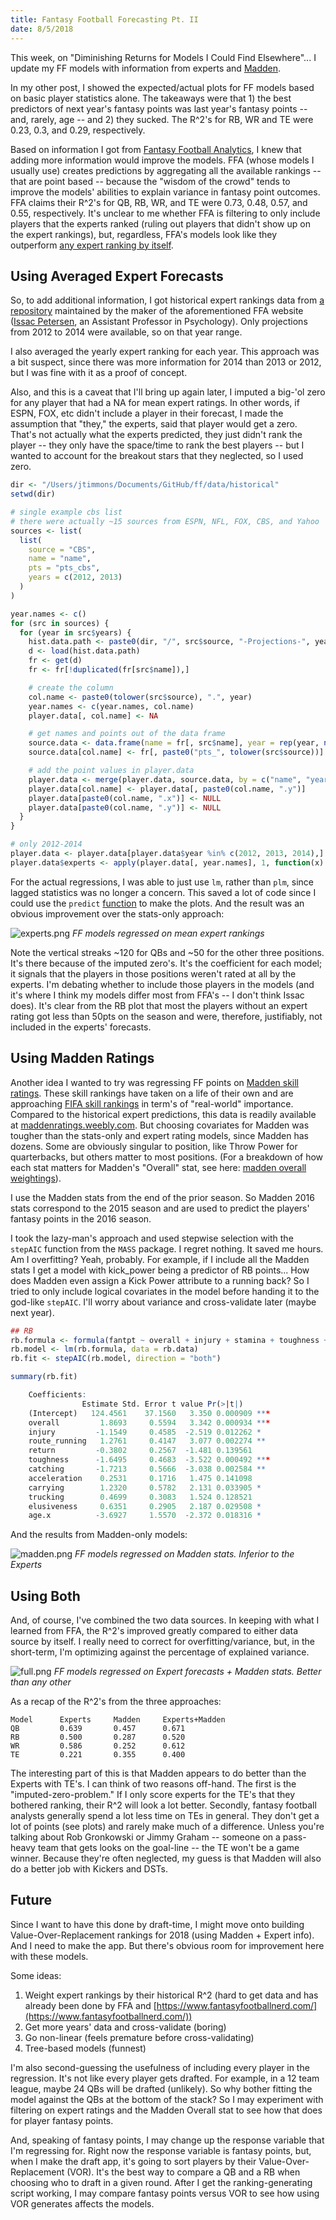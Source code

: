 ```yaml
---
title: Fantasy Football Forecasting Pt. II
date: 8/5/2018
---
```


This week, on "Diminishing Returns for Models I Could Find Elsewhere"... I update my FF models with information from experts and [Madden](https://en.wikipedia.org/wiki/Madden_NFL).

In my other post, I showed the expected/actual plots for FF models based on basic player statistics alone. The takeaways were that 1) the best predictors of next year's fantasy points was last year's fantasy points -- and, rarely, age -- and 2) they sucked. The R^2's for RB, WR and TE were 0.23, 0.3, and 0.29, respectively.

Based on information I got from [Fantasy Football Analytics](https://fantasyfootballanalytics.net/), I knew that adding more information would improve the models. FFA (whose models I usually use) creates predictions by aggregating all the available rankings -- that are point based -- because the "wisdom of the crowd" tends to improve the models' abilities to explain variance in fantasy point outcomes. FFA claims their R^2's for QB, RB, WR, and TE were 0.73, 0.48, 0.57, and 0.55, respectively. It's unclear to me whether FFA is filtering to only include players that the experts ranked (ruling out players that didn't show up on the expert rankings), but, regardless, FFA's models look like they outperform [any expert ranking by itself](http://fantasyfootballanalytics.net/2017/03/best-fantasy-football-projections-2017.html).

## Using Averaged Expert Forecasts

So, to add additional information, I got historical expert rankings data from [a repository](https://github.com/isaactpetersen/FantasyFootballAnalyticsR/tree/master/Data/Historical%20Projections) maintained by the maker of the aforementioned FFA website ([Issac Petersen](https://psychology.uiowa.edu/people/isaac-petersen), an Assistant Professor in Psychology). Only projections from 2012 to 2014 were available, so on that year range.

I also averaged the yearly expert ranking for each year. This approach was a bit suspect, since there was more information for 2014 than 2013 or 2012, but I was fine with it as a proof of concept.

Also, and this is a caveat that I'll bring up again later, I imputed a big-'ol zero for any player that had a NA for mean expert ratings. In other words, if ESPN, FOX, etc didn't include a player in their forecast, I made the assumption that "they," the experts, said that player would get a zero. That's not actually what the experts predicted, they just didn't rank the player -- they only have the space/time to rank the best players -- but I wanted to account for the breakout stars that they neglected, so I used zero.

```r
dir <- "/Users/jtimmons/Documents/GitHub/ff/data/historical"
setwd(dir)

# single example cbs list
# there were actually ~15 sources from ESPN, NFL, FOX, CBS, and Yahoo
sources <- list(
  list(
    source = "CBS",
    name = "name",
    pts = "pts_cbs",
    years = c(2012, 2013)
  )
)

year.names <- c()
for (src in sources) {
  for (year in src$years) {
    hist.data.path <- paste0(dir, "/", src$source, "-Projections-", year, ".RData")
    d <- load(hist.data.path)
    fr <- get(d)
    fr <- fr[!duplicated(fr[src$name]),]

    # create the column
    col.name <- paste0(tolower(src$source), ".", year)
    year.names <- c(year.names, col.name)
    player.data[, col.name] <- NA

    # get names and points out of the data frame
    source.data <- data.frame(name = fr[, src$name], year = rep(year, nrow(fr)))
    source.data[col.name] <- fr[, paste0("pts_", tolower(src$source))]

    # add the point values in player.data
    player.data <- merge(player.data, source.data, by = c("name", "year"), all.x = TRUE)
    player.data[col.name] <- player.data[, paste0(col.name, ".y")]
    player.data[paste0(col.name, ".x")] <- NULL
    player.data[paste0(col.name, ".y")] <- NULL
  }
}

# only 2012-2014
player.data <- player.data[player.data$year %in% c(2012, 2013, 2014),]
player.data$experts <- apply(player.data[, year.names], 1, function(x) mean(x, na.rm = TRUE))
```

For the actual regressions, I was able to just use `lm`, rather than `plm`, since lagged statistics was no longer a concern. This saved a lot of code since I could use the `predict` [function](https://stat.ethz.ch/R-manual/R-devel/library/stats/html/predict.lm.html) to make the plots. And the result was an obvious improvement over the stats-only approach:

![experts.png](./experts.png "Expert based predictions")
_FF models regressed on mean expert rankings_

Note the vertical streaks ~120 for QBs and ~50 for the other three positions. It's there because of the imputed zero's. It's the coefficient for each model; it signals that the players in those positions weren't rated at all by the experts. I'm debating whether to include those players in the models (and it's where I think my models differ most from FFA's -- I don't think Issac does). It's clear from the RB plot that most the players without an expert rating got less than 50pts on the season and were, therefore, justifiably, not included in the experts' forecasts.

## Using Madden Ratings

Another idea I wanted to try was regressing FF points on [Madden skill ratings](https://fivethirtyeight.com/features/madden/). These skill rankings have taken on a life of their own and are approaching [FIFA skill rankings](https://www.youtube.com/watch?v=wxrlL3dy0rY) in term's of "real-world" importance. Compared to the historical expert predictions, this data is readily available at [maddenratings.weebly.com](https://maddenratings.weebly.com/madden-nfl-16.html). But choosing covariates for Madden was tougher than the stats-only and expert rating models, since Madden has dozens. Some are obviously singular to position, like Throw Power for quarterbacks, but others matter to most positions. (For a breakdown of how each stat matters for Madden's "Overall" stat, see here: [madden overall weightings](<https://cdn.vox-cdn.com/thumbor/-NGMJwp1oNXGZw7YJrmPtWr2rtc=/0x0:1079x763/920x0/filters:focal(0x0:1079x763):format(webp)/cdn.vox-cdn.com/uploads/chorus_asset/file/3442564/Screen_Shot_2015-02-24_at_1.11.50_PM.0.png>)).

I use the Madden stats from the end of the prior season. So Madden 2016 stats correspond to the 2015 season and are used to predict the players' fantasy points in the 2016 season.

I took the lazy-man's approach and used stepwise selection with the `stepAIC` function from the `MASS` package. I regret nothing. It saved me hours. Am I overfitting? Yeah, probably. For example, if I include all the Madden stats I get a model with kick_power being a predictor of RB points... How does Madden even assign a Kick Power attribute to a running back? So I tried to only include logical covariates in the model before handing it to the god-like `stepAIC`. I'll worry about variance and cross-validate later (maybe next year).

```r
## RB
rb.formula <- formula(fantpt ~ overall + injury + stamina + toughness + catching + acceleration + carrying + trucking + stamina + agility + elusiveness + speed + awareness + strength + age.x + years_pro)
rb.model <- lm(rb.formula, data = rb.data)
rb.fit <- stepAIC(rb.model, direction = "both")

summary(rb.fit)

    Coefficients:
                Estimate Std. Error t value Pr(>|t|)
    (Intercept)   124.4561    37.1560   3.350 0.000909 ***
    overall         1.8693     0.5594   3.342 0.000934 ***
    injury         -1.1549     0.4585  -2.519 0.012262 *
    route_running   1.2761     0.4147   3.077 0.002274 **
    return         -0.3802     0.2567  -1.481 0.139561
    toughness      -1.6495     0.4683  -3.522 0.000492 ***
    catching       -1.7213     0.5666  -3.038 0.002584 **
    acceleration    0.2531     0.1716   1.475 0.141098
    carrying        1.2320     0.5782   2.131 0.033905 *
    trucking        0.4699     0.3083   1.524 0.128521
    elusiveness     0.6351     0.2905   2.187 0.029508 *
    age.x          -3.6927     1.5570  -2.372 0.018316 *
```

And the results from Madden-only models:

![madden.png](./madden.png "Madden based predictions")
_FF models regressed on Madden stats. Inferior to the Experts_

## Using Both

And, of course, I've combined the two data sources. In keeping with what I learned from FFA, the R^2's improved greatly compared to either data source by itself. I really need to correct for overfitting/variance, but, in the short-term, I'm optimizing against the percentage of explained variance.

![full.png](./full.png "Predictions for Madden + Expert forecasts")
_FF models regressed on Expert forecasts + Madden stats. Better than any other_

As a recap of the R^2's from the three approaches:

```
Model      Experts     Madden     Experts+Madden
QB         0.639       0.457      0.671
RB         0.500       0.287      0.520
WR         0.586       0.252      0.612
TE         0.221       0.355      0.400
```

The interesting part of this is that Madden appears to do better than the Experts with TE's. I can think of two reasons off-hand. The first is the "imputed-zero-problem." If I only score experts for the TE's that they bothered ranking, their R^2 will look a lot better. Secondly, fantasy football analysts generally spend a lot less time on TEs in general. They don't get a lot of points (see plots) and rarely make much of a difference. Unless you're talking about Rob Gronkowski or Jimmy Graham -- someone on a pass-heavy team that gets looks on the goal-line -- the TE won't be a game winner. Because they're often neglected, my guess is that Madden will also do a better job with Kickers and DSTs.

## Future

Since I want to have this done by draft-time, I might move onto building Value-Over-Replacement rankings for 2018 (using Madden + Expert info). And I need to make the app. But there's obvious room for improvement here with these models.

Some ideas:

1. Weight expert rankings by their historical R^2 (hard to get data and has already been done by FFA and [https://www.fantasyfootballnerd.com/](https://www.fantasyfootballnerd.com/))
2. Get more years' data and cross-validate (boring)
3. Go non-linear (feels premature before cross-validating)
4. Tree-based models (funnest)

I'm also second-guessing the usefulness of including every player in the regression. It's not like every player gets drafted. For example, in a 12 team league, maybe 24 QBs will be drafted (unlikely). So why bother fitting the model against the QBs at the bottom of the stack? So I may experiment with filtering on expert ratings and the Madden Overall stat to see how that does for player fantasy points.

And, speaking of fantasy points, I may change up the response variable that I'm regressing for. Right now the response variable is fantasy points, but, when I make the draft app, it's going to sort players by their Value-Over-Replacement (VOR). It's the best way to compare a QB and a RB when choosing who to draft in a given round. After I get the ranking-generating script working, I may compare fantasy points versus VOR to see how using VOR generates affects the models.
